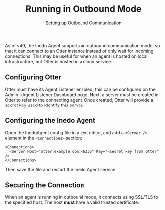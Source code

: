 ﻿---
title: Running in Outbound Mode
subtitle: Setting up Outbound Communication
sequence: 30
keywords: inedo, inedo agent

---

As of v49, the Inedo Agent supports an outbound communication mode, so that it can connect to an Otter instance instead of only wait for incoming connections. This may be useful for when an agent is hosted on local infrastructure, but Otter is hosted in a cloud service.

## Configuring Otter

Otter must have its Agent Listener enabled; this can be configured on the Admin->Agent Listener Dashboard page. Next, a server must be created in Otter to refer to the connecting agent. Once created, Otter will provide a secret key used to identify this server.

## Configuring the Inedo Agent

Open the InedoAgent.config file in a text editor, and add a `<Server />` element in the `<Connections>` section:

    <Connections>
      <Server Host="otter.example.com:46336" Key="<secret key from Otter" />
    </Connections>

Then save the file and restart the Inedo Agent service.

## Securing the Connection

When an agent is running in outbound mode, it connects using SSL/TLS to the specified host. The host **must** have a valid trusted certificate.